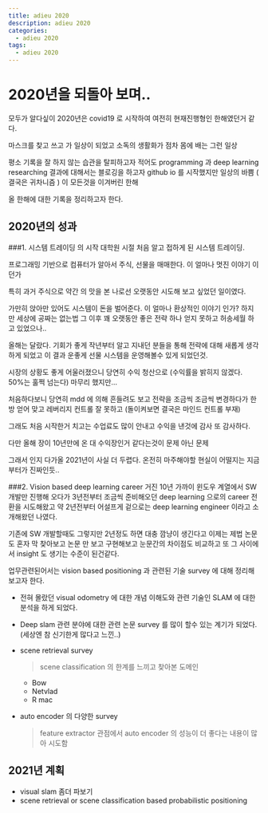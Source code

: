 ```yaml
---
title: adieu 2020
description: adieu 2020
categories:
  - adieu 2020
tags:
  - adieu 2020
---
```

# 2020년을 되돌아 보며..
모두가 알다싶이 2020년은 covid19 로 시작하여 여전히 현재진행형인 한해였던거 같다.

마스크를 찾고 쓰고 가 일상이 되었고 소독의 생활화가 점차 몸에 배는 그런 일상

평소 기록을 잘 하지 않는 습관을 탈피하고자 적어도 programming 과 deep learning researching 결과에 대해서는 블로깅을 하고자 github io 를 시작했지만 일상의 바쁨 ( 결국은 귀차니즘 ) 이 모든것을 이겨버린 한해

올 한해에 대한 기록을 정리하고자 한다.


## 2020년의 성과
###1. 시스템 트레이딩 의 시작
대학원 시절 처음 알고 접하게 된 시스템 트레이딩.

프로그래밍 기반으로 컴퓨터가 알아서 주식, 선물을 매매한다. 이 얼마나 멋진 이야기 이던가

특히 과거 주식으로 약간 의 맛을 본 나로선 오랫동안 시도해 보고 싶었던 일이였다.

가만히 앉아만 있어도 시스템이 돈을 벌어준다. 이 얼마나 환상적인 이야기 인가? 하지만 세상에 공짜는 없는법 그 이후 꽤 오랫동안 좋은 전략 하나 얻지 못하고 허송세월 하고 있었으나..

올해는 달랐다. 기회가 좋게 작년부터 알고 지내던 분들을 통해 전략에 대해 새롭게 생각하게 되었고 이 결과 운좋게 선물 시스템을 운영해볼수 있게 되었던것.

시장의 상황도 좋게 어울러졌으니 당연히 수익 청산으로 (수익률을 밝히지 않겠다. 50%는 훌쩍 넘는다) 마무리 했지만...

처음하다보니 당연히 mdd 에 의해 흔들려도 보고 전략을 조금씩 조금씩 변경하다가 한방 얻어 맞고 레버리지 컨트롤 잘 못하고 (돌이켜보면 결국은 마인드 컨트롤 부재)

그래도 처음 시작한거 치고는 수업료도 많이 안내고 수익을 낸것에 감사 또 감사하다. 

다만 올해 장이 10년만에 온 대 수익장인거 같다는것이 문제 아닌 문제

그래서 인지 다가올 2021년이 사실 더 두렵다. 온전히 마주해야할 현실이 어떨지는 지금부터가 진짜인듯..
   

###2. Vision based deep learning career 
거진 10년 가까이 윈도우 계열에서 SW 개발만 진행해 오다가 3년전부터 조금씩 준비해오던 deep learning 으로의 career 전환을 시도해왔고 약 2년전부터 어설프게 겉으로는 deep learning engineer 이라고 소개해왔던 나였다.

기존에 SW 개발할때도 그렇지만 2년정도 하면 대충 깜냥이 생긴다고 이제는 제법 논문도 혼자 막 찾아보고 논문 만 보고 구현해보고 눈문간의 차이점도 비교하고 또 그 사이에서 insight 도 생기는 수준이 된건같다.

업무관련된어서는  vision based positioning 과 관련된 기술 survey 에 대해 정리해보고자 한다.

- 전혀 몰랐던 visual odometry 에 대한 개념 이해도와 관련 기술인 SLAM 에 대한 분석을 하게 되었다. 

- Deep slam 관련 분야에 대한 관련 논문 survey 를 많이 할수 있는 계기가 되었다. (세상엔 참 신기한게 많다고 느낀..)

- scene retrieval survey
  > scene classification 의 한계를 느끼고 찾아본 도메인 
  - Bow 
  - Netvlad
  - R mac
    
- auto encoder 의 다양한 survey
    > feature extractor 관점에서 auto encoder 의 성능이 더 좋다는 내용이 많아 시도함
  


## 2021년 계획
- visual slam 좀더 파보기
- scene retrieval or scene classification based probabilistic positioning  